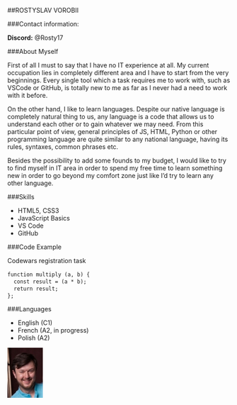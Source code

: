 ##ROSTYSLAV VOROBII

###Contact information:

**Discord:** @Rosty17


###About Myself

First of all I must to say that I have no IT experience at all. My current occupation lies in completely different area and I have to start from the very beginnings. Every single tool which a task requires me to work with, such as VSCode or GitHub, is totally new to me as far as I never had a need to work with it before.

On the other hand, I like to learn languages. Despite our native language is completely natural thing to us, any language is a code that allows us to understand each other or to gain whatever we may need. From this particular point of view, general principles of JS, HTML, Python or other programming language are quite similar to any national language, having its rules, syntaxes, common phrases etc.

Besides the possibility to add some founds to my budget, I would like to try to find myself in IT area in order to spend my free time to learn something new in order to go beyond my comfort zone just like I’d try to learn any other language.


###Skills

* HTML5, CSS3
* JavaScript Basics
* VS Code
* GitHub


###Code Example

Codewars registration task
```
function multiply (a, b) {
  const result = (a * b);
  return result;
};
```


###Languages

* English (C1)
* French (A2, in progress)
* Polish (A2)


![Photo](https://github.com/Rosty17/rsschool-cv/blob/gh-pages/rv.jpg)